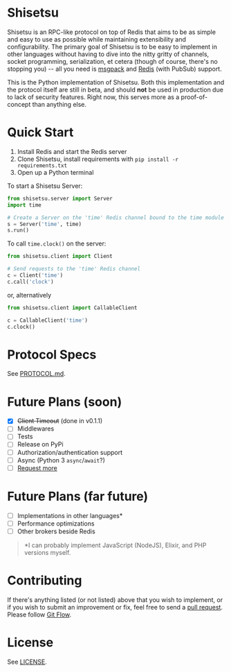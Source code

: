 # Shisetsu
Shisetsu is an RPC-like protocol on top of Redis that aims to be as simple and easy to use as possible while maintaining extensibility and configurability. The primary goal of Shisetsu is to be easy to implement in other languages without having to dive into the nitty gritty of channels, socket programming, serialization, et cetera (though of course, there's no stopping you) -- all you need is [msgpack](https://github.com/msgpack) and [Redis](http://redis.io/) (with PubSub) support.

This is the Python implementation of Shisetsu. Both this implementation and the protocol itself are still in beta, and should **not** be used in production due to lack of security features. Right now, this serves more as a proof-of-concept than anything else.

# Quick Start

1. Install Redis and start the Redis server
2. Clone Shisetsu, install requirements with `pip install -r requirements.txt`
3. Open up a Python terminal

To start a Shisetsu Server:
```python
from shisetsu.server import Server
import time

# Create a Server on the 'time' Redis channel bound to the time module
s = Server('time', time)
s.run()
```

To call `time.clock()` on the server:
```python
from shisetsu.client import Client

# Send requests to the 'time' Redis channel
c = Client('time')
c.call('clock')
```
or, alternatively
```python
from shisetsu.client import CallableClient

c = CallableClient('time')
c.clock()
```

# Protocol Specs

See [PROTOCOL.md](PROTOCOL.md).

# Future Plans (soon)

- [x] ~~Client Timeout~~ (done in v0.1.1)
- [ ] Middlewares
- [ ] Tests
- [ ] Release on PyPi
- [ ] Authorization/authentication support
- [ ] Async (Python 3 `async`/`await`?)
- [ ] [Request more](https://github.com/KixPanganiban/shisetsu/issues/)

# Future Plans (far future)

- [ ] Implementations in other languages\*
- [ ] Performance optimizations
- [ ] Other brokers beside Redis

> \*I can probably implement JavaScript (NodeJS), Elixir, and PHP versions myself.

# Contributing

If there's anything listed (or not listed) above that you wish to implement, or if you wish to submit an improvement or fix, feel free to send a [pull request](https://github.com/KixPanganiban/shisetsu/pulls/). Please follow [Git Flow](https://guides.github.com/introduction/flow/).

# License

See [LICENSE](LICENSE).
